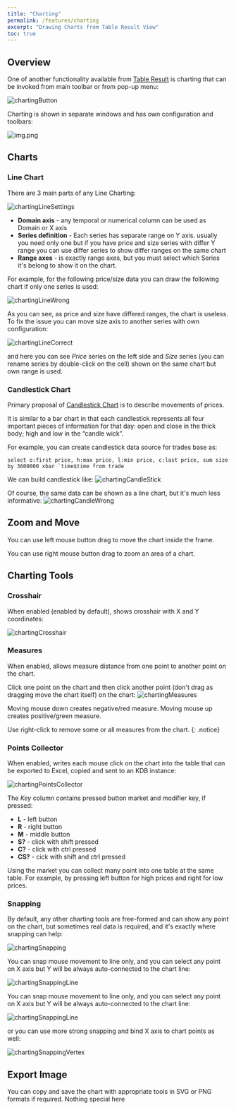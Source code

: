 ```yaml
---
title: "Charting"
permalink: /features/charting
excerpt: "Drawing Charts from Table Result View"
toc: true
---
```


## Overview

One of another functionality available from [Table Result](/features/tables) is charting that can be invoked from main
toolbar or from pop-up menu:

![chartingButton](/assets/images/features/charting/chartingButton.png)

Charting is shown in separate windows and has own configuration and toolbars:

![img.png](/assets/images/features/charting/chartingDialog.png)

## Charts

### Line Chart

There are 3 main parts of any Line Charting:

![chartingLineSettings](/assets/images/features/charting/chartingLineSettings.png)

- **Domain axis** - any temporal or numerical column can be used as Domain or X axis
- **Series definition** - Each series has separate range on Y axis. usually you need only one but if you have price and
  size series with differ Y range you can use differ series to show differ ranges on the same chart
- **Range axes** - is exactly range axes, but you must select which Series it's belong to show it on the chart.

For example, for the following price/size data you can draw the following chart if only one series is used:

![chartingLineWrong](/assets/images/features/charting/chartingLineWrong.png)

As you can see, as price and size have differed ranges, the chart is useless. To fix the issue you can move size axis to
another series with own configuration:

![chartingLineCorrect](/assets/images/features/charting/chartingLineCorrect.png)

and here you can see _Price_ series on the left side and _Size_ series (you can rename series by double-click on the
cell) shown on the same chart but own range is used.

### Candlestick Chart

Primary proposal of [Candlestick Chart](https://en.wikipedia.org/wiki/Candlestick_chart) is to describe movements of
prices.

It is similar to a bar chart in that each candlestick represents all four important pieces of information for that day:
open and close in the thick body; high and low in the “candle wick”.

For example, you can create candlestick data source for trades base as:

~~~
select o:first price, h:max price, l:min price, c:last price, sum size by 3600000 xbar `time$time from trade
~~~

We can build candlestick like:
![chartingCandleStick](/assets/images/features/charting/chartingCandleStick.png)

Of course, the same data can be shown as a line chart, but it's much less informative:
![chartingCandleWrong](/assets/images/features/charting/chartingCandleWrong.png)

## Zoom and Move

You can use left mouse button drag to move the chart inside the frame.

You can use right mouse button drag to zoom an area of a chart.

## Charting Tools

### Crosshair

When enabled (enabled by default), shows crosshair with X and Y coordinates:

![chartingCrosshair](/assets/images/features/charting/chartingCrosshair.png)

### Measures

When enabled, allows measure distance from one point to another point on the chart.

Click one point on the chart and then click another point (don't drag as dragging move the chart itself) on the chart:
![chartingMeasures](/assets/images/features/charting/chartingMeasures.png)

Moving mouse down creates negative/red measure. Moving mouse up creates positive/green measure.

Use right-click to remove some or all measures from the chart.
{: .notice}

### Points Collector

When enabled, writes each mouse click on the chart into the table that can be exported to Excel, copied and sent to an
KDB instance:

![chartingPointsCollector](/assets/images/features/charting/chartingPointsCollector.png)

The _Key_ column contains pressed button market and modifier key, if pressed:

- **L** - left button
- **R** - right button
- **M** - middle button
- **S?** - click with shift pressed
- **C?** - click with ctrl pressed
- **CS?** - cick with shift and ctrl pressed

Using the market you can collect many point into one table at the same table. For example, by pressing left button for
high prices and right for low prices.

### Snapping

By default, any other charting tools are free-formed and can show any point on the chart, but sometimes real data is
required, and it's exactly where snapping can help:

![chartingSnapping](/assets/images/features/charting/chartingSnapping.png)

You can snap mouse movement to line only, and you can select any point on X axis but Y will be always auto-connected to
the chart line:

![chartingSnappingLine](/assets/images/features/charting/chartingSnappingLine.png)

You can snap mouse movement to line only, and you can select any point on X axis but Y will be always auto-connected to
the chart line:

![chartingSnappingLine](/assets/images/features/charting/chartingSnappingLine.png)

or you can use more strong snapping and bind X axis to chart points as well:

![chartingSnappingVertex](/assets/images/features/charting/chartingSnappingVertex.png)

## Export Image

You can copy and save the chart with appropriate tools in SVG or PNG formats if required. Nothing special here